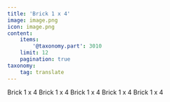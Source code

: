 ```yaml
---
title: 'Brick 1 x 4'
image: image.png
icon: image.png
content:
    items:
        '@taxonomy.part': 3010
    limit: 12
    pagination: true
taxonomy:
    tag: translate
---
```


Brick 1 x 4
Brick 1 x 4
Brick 1 x 4
Brick 1 x 4
Brick 1 x 4
